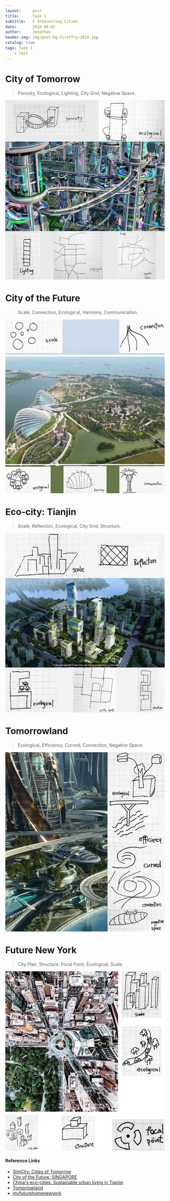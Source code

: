 ```yaml
---
layout:     post
title:      Task 1
subtitle:   5 Interesting Cities
date:       2018-08-02
author:     Jonathan
header-img: img/post-bg-FirstTry-2018.jpg
catalog: true
tags: Task 1
    - Test
---
```

# City of Tomorrow
> Porosity, Ecological, Lighting, City Grid, Negative Space.

![insert page1](img/2018-08-02task1/page1.jpg)

# City of the Future
> Scale, Connection, Ecological, Harmony, Communication.

![insert page2](img/2018-08-02task1/page2.jpg)

# Eco-city: Tianjin
> Scale, Reflection, Ecological, City Grid, Structure.

![insert page1](img/2018-08-02task1/page3.jpg)

# Tomorrowland
> Ecological, Efficiency, Curved, Connection, Negative Space.

![insert page1](img/2018-08-02task1/page4.jpg)

# Future New York
> City Plan, Structure, Focal Point, Ecological, Scale.

![insert page1](img/2018-08-02task1/page5.jpg)

#### Reference Links
- [SimCity: Cities of Tomorrow](https://install-game.com/simcity-cities-of-tomorrow-pc-game-free-download/)
- [City of the Future: SINGAPORE](https://hypnoticdanceshow.wordpress.com/2013/02/09/city-of-the-future-singapore/)
- [China's eco-cities: Sustainable urban living in Tianjin](http://www.bbc.com/future/story/20120503-sustainable-cities-on-the-rise)
- [Tomorrowland](https://www.pinterest.com.au/pin/761249143236998058/)
- [myfuturehomenewyork](https://www.pinterest.com.au/pin/431360470552394223/)
